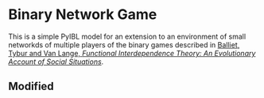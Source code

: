 # Binary Network Game

This is a simple PyIBL model for an extension to an environment of small networkds of multiple players 
of the binary games described in
[Balliet, Tybur and Van Lange, *Functional Interdependence Theory: An Evolutionary Account
of Social Situations*](https://journals.sagepub.com/doi/10.1177/1088868316657965).

## Modified 